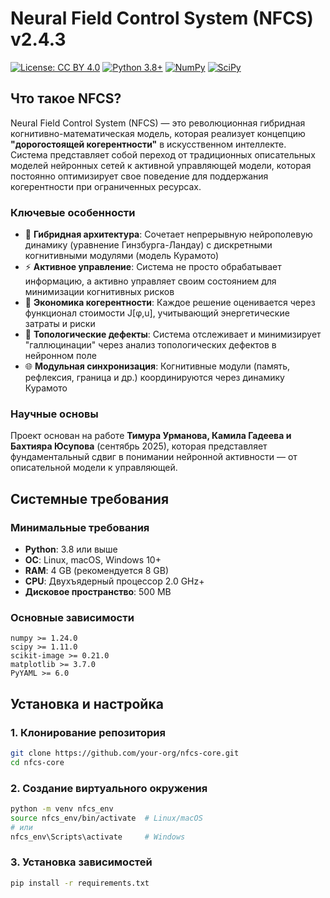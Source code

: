 # Neural Field Control System (NFCS) v2.4.3

[![License: CC BY 4.0](https://img.shields.io/badge/License-CC%20BY%204.0-lightgrey.svg)](https://creativecommons.org/licenses/by/4.0/)
[![Python 3.8+](https://img.shields.io/badge/python-3.8+-blue.svg)](https://www.python.org/downloads/)
[![NumPy](https://img.shields.io/badge/NumPy-1.24+-orange.svg)](https://numpy.org)
[![SciPy](https://img.shields.io/badge/SciPy-1.11+-green.svg)](https://scipy.org)

## Что такое NFCS?

Neural Field Control System (NFCS) — это революционная гибридная когнитивно-математическая модель, которая реализует концепцию **"дорогостоящей когерентности"** в искусственном интеллекте. Система представляет собой переход от традиционных описательных моделей нейронных сетей к активной управляющей модели, которая постоянно оптимизирует свое поведение для поддержания когерентности при ограниченных ресурсах.

### Ключевые особенности

- 🧠 **Гибридная архитектура**: Сочетает непрерывную нейрополевую динамику (уравнение Гинзбурга-Ландау) с дискретными когнитивными модулями (модель Курамото)
- ⚡ **Активное управление**: Система не просто обрабатывает информацию, а активно управляет своим состоянием для минимизации когнитивных рисков
- 🎯 **Экономика когерентности**: Каждое решение оценивается через функционал стоимости J[φ,u], учитывающий энергетические затраты и риски
- 🔬 **Топологические дефекты**: Система отслеживает и минимизирует "галлюцинации" через анализ топологических дефектов в нейронном поле
- 🌐 **Модульная синхронизация**: Когнитивные модули (память, рефлексия, граница и др.) координируются через динамику Курамото

### Научные основы

Проект основан на работе **Тимура Урманова, Камила Гадеева и Бахтияра Юсупова** (сентябрь 2025), которая представляет фундаментальный сдвиг в понимании нейронной активности — от описательной модели к управляющей.

## Системные требования

### Минимальные требования
- **Python**: 3.8 или выше
- **ОС**: Linux, macOS, Windows 10+
- **RAM**: 4 GB (рекомендуется 8 GB)
- **CPU**: Двухъядерный процессор 2.0 GHz+
- **Дисковое пространство**: 500 MB

### Основные зависимости
```
numpy >= 1.24.0
scipy >= 1.11.0
scikit-image >= 0.21.0
matplotlib >= 3.7.0
PyYAML >= 6.0
```

## Установка и настройка

### 1. Клонирование репозитория
```bash
git clone https://github.com/your-org/nfcs-core.git
cd nfcs-core
```

### 2. Создание виртуального окружения
```bash
python -m venv nfcs_env
source nfcs_env/bin/activate  # Linux/macOS
# или
nfcs_env\Scripts\activate     # Windows
```

### 3. Установка зависимостей
```bash
pip install -r requirements.txt
```